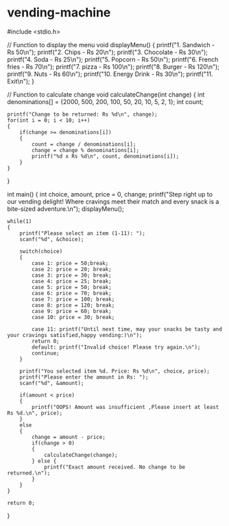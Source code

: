 # vending-machine
#include <stdio.h>

// Function to display the menu
void displayMenu()
{
    printf("1. Sandwich - Rs 50\n");
    printf("2. Chips - Rs 20\n");
    printf("3. Chocolate - Rs 30\n");
    printf("4. Soda - Rs 25\n");
	printf("5. Popcorn - Rs 50\n");
	printf("6. French fries - Rs 70\n");
	printf("7. pizza - Rs 100\n");
	printf("8. Burger - Rs 120\n");
	printf("9. Nuts - Rs 60\n");
	printf("10. Energy Drink - Rs 30\n");
    printf("11. Exit\n");
}

// Function to calculate change
void calculateChange(int change)
{
    int denominations[] = {2000, 500, 200, 100, 50, 20, 10, 5, 2, 1};
    int count;
    
    printf("Change to be returned: Rs %d\n", change);
    for(int i = 0; i < 10; i++)
	{
        if(change >= denominations[i])
		{
            count = change / denominations[i];
            change = change % denominations[i];
            printf("%d x Rs %d\n", count, denominations[i]);
        }
    }
}

int main()
{
    int choice, amount, price = 0, change;
	printf("Step right up to our vending delight! Where cravings meet their match and every snack is a bite-sized adventure.\n");
    displayMenu();
    
    while(1)
	{
        printf("Please select an item (1-11): ");
        scanf("%d", &choice);
        
        switch(choice)
		{
            case 1: price = 50;break;
            case 2: price = 20; break;
            case 3: price = 30; break;
            case 4: price = 25; break;
			case 5: price = 50; break;
			case 6: price = 70; break;
			case 7: price = 100; break;
			case 8: price = 120; break;
			case 9: price = 60; break;
			case 10: price = 30; break;
			
            case 11: printf("Until next time, may your snacks be tasty and your cravings satisfied,happy vending:)\n");
			return 0;
            default: printf("Invalid choice! Please try again.\n");
			continue;
        }
        
        printf("You selected item %d. Price: Rs %d\n", choice, price);
        printf("Please enter the amount in Rs: ");
        scanf("%d", &amount);
        
        if(amount < price)
		{
            printf("OOPS! Amount was insufficient ,Please insert at least Rs %d.\n", price);
        } 
		else
		{
            change = amount - price;
            if(change > 0)
			{
                calculateChange(change);
            } else {
                printf("Exact amount received. No change to be returned.\n");
            }
        }
    }
    
    return 0;
}

